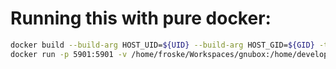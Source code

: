 # Running this with pure docker:

```bash
docker build --build-arg HOST_UID=${UID} --build-arg HOST_GID=${GID} -t gnubox .
docker run -p 5901:5901 -v /home/froske/Workspaces/gnubox:/home/developer --name gnubox gnubox
```

